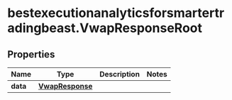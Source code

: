 # bestexecutionanalyticsforsmartertradingbeast.VwapResponseRoot

## Properties

Name | Type | Description | Notes
------------ | ------------- | ------------- | -------------
**data** | [**VwapResponse**](VwapResponse.md) |  | 


